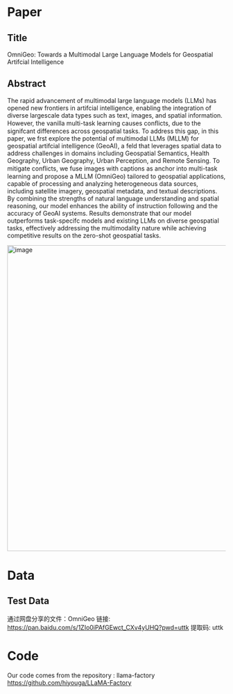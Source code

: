 # Paper
## Title
OmniGeo: Towards a Multimodal Large Language Models for Geospatial Artifcial Intelligence
## Abstract
The rapid advancement of multimodal large language models (LLMs) has opened new frontiers in artifcial intelligence, enabling the integration of diverse largescale data types such as text, images, and spatial information. However, the vanilla multi-task learning causes conﬂicts, due to the signifcant differences across geospatial tasks. To address this gap, in this paper, we frst explore the potential of multimodal LLMs (MLLM) for geospatial artifcial intelligence (GeoAI), a feld that leverages spatial data to address challenges in domains including Geospatial Semantics, Health Geography, Urban Geography, Urban Perception, and Remote Sensing. To mitigate conﬂicts, we fuse images with captions as anchor into multi-task learning and propose a MLLM (OmniGeo) tailored to geospatial applications, capable of processing and analyzing heterogeneous data sources, including satellite imagery, geospatial metadata, and textual descriptions. By combining the strengths of natural language understanding and spatial reasoning, our model enhances the ability of instruction following and the accuracy of GeoAI systems. Results demonstrate that our model outperforms task-specifc models and existing LLMs on diverse geospatial tasks, effectively addressing the multimodality nature while achieving competitive results on the zero-shot geospatial tasks.

<img width="1423" height="703" alt="image" src="https://github.com/user-attachments/assets/e7ab8029-8adf-4d40-932f-7acbdf5e14f5" />



# Data
## Test Data
通过网盘分享的文件：OmniGeo
链接: https://pan.baidu.com/s/1ZIo0iPAfGEwct_CXv4yUHQ?pwd=uttk 提取码: uttk

# Code
Our code comes from the repository : llama-factory https://github.com/hiyouga/LLaMA-Factory
